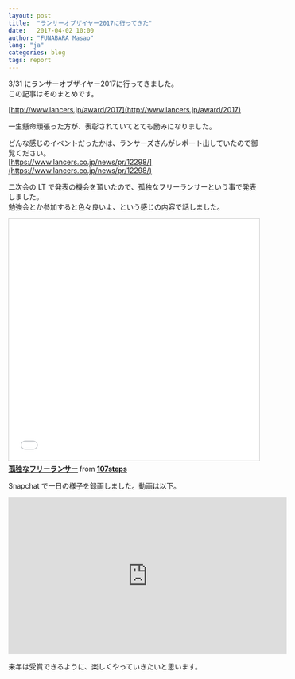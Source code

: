 ```yaml
---
layout: post
title:  "ランサーオブザイヤー2017に行ってきた"
date:   2017-04-02 10:00
author: "FUNABARA Masao"
lang: "ja"
categories: blog
tags: report
---
```


3/31 にランサーオブザイヤー2017に行ってきました。  
この記事はそのまとめです。

[http://www.lancers.jp/award/2017](http://www.lancers.jp/award/2017)

一生懸命頑張った方が、表彰されていてとても励みになりました。

どんな感じのイベントだったかは、ランサーズさんがレポート出していたので御覧ください。  
[https://www.lancers.co.jp/news/pr/12298/](https://www.lancers.co.jp/news/pr/12298/)


二次会の LT で発表の機会を頂いたので、孤独なフリーランサーという事で発表しました。  
勉強会とか参加すると色々良いよ、という感じの内容で話しました。

<div class="embed-responsive embed-responsive-16by9">
<iframe src="//www.slideshare.net/slideshow/embed_code/key/AuzZ7s2zvShgGP" width="595" height="485" frameborder="0" marginwidth="0" marginheight="0" scrolling="no" style="border:1px solid #CCC; border-width:1px; margin-bottom:5px; max-width: 100%;" allowfullscreen> </iframe> <div style="margin-bottom:5px"> <strong> <a href="//www.slideshare.net/107steps/ss-73969907" title="孤独なフリーランサー" target="_blank">孤独なフリーランサー</a> </strong> from <strong><a target="_blank" href="//www.slideshare.net/107steps">107steps</a></strong> </div>
</div>

Snapchat で一日の様子を録画しました。動画は以下。

<div class="embed-responsive embed-responsive-16by9">
<iframe width="560" height="315" src="https://www.youtube.com/embed/gJA7jgVtd6k?ecver=1" frameborder="0" allowfullscreen></iframe>
</div>

来年は受賞できるように、楽しくやっていきたいと思います。
